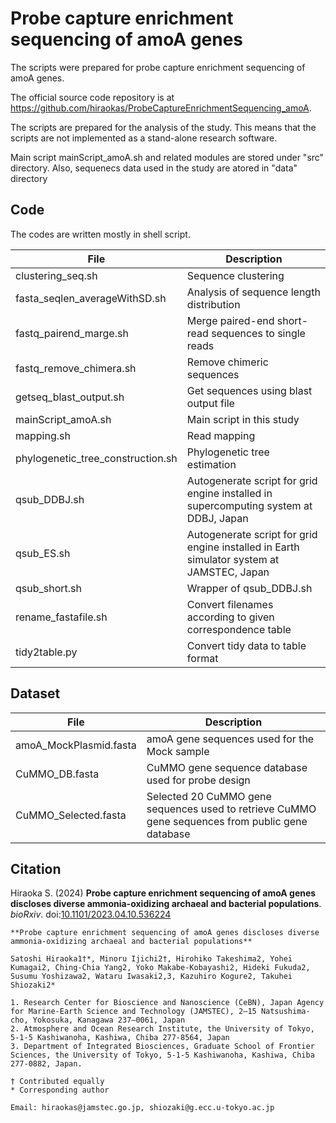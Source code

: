 # Probe capture enrichment sequencing of amoA genes

The scripts were prepared for probe capture enrichment sequencing of amoA genes.

The official source code repository is at https://github.com/hiraokas/ProbeCaptureEnrichmentSequencing_amoA.

The scripts are prepared for the analysis of the study. This means that the scripts are not implemented as a stand-alone research software. 

Main script mainScript_amoA.sh and related modules are stored under "src" directory. Also, sequenecs data used in the study are atored in "data" directory

## Code
The codes are written mostly in shell script.

| File                    | Description |
----|---- 
| clustering_seq.sh       | Sequence clustering |
| fasta_seqlen_averageWithSD.sh | Analysis of sequence length distribution |
| fastq_pairend_marge.sh  | Merge paired-end short-read sequences to single reads |
| fastq_remove_chimera.sh | Remove chimeric sequences |
| getseq_blast_output.sh  | Get sequences using blast output file |
| mainScript_amoA.sh      | Main script in this study |
| mapping.sh              | Read mapping |
| phylogenetic_tree_construction.sh | Phylogenetic tree estimation |
| qsub_DDBJ.sh            | Autogenerate script for grid engine installed in supercomputing system at DDBJ, Japan |
| qsub_ES.sh              | Autogenerate script for grid engine installed in Earth simulator system at JAMSTEC, Japan |
| qsub_short.sh           | Wrapper of qsub_DDBJ.sh |
| rename_fastafile.sh     | Convert filenames according to given correspondence table |
| tidy2table.py           | Convert tidy data to table format |

## Dataset
| File                    | Description |
----|---- 
|amoA_MockPlasmid.fasta| amoA gene sequences used for the Mock sample |
|CuMMO_DB.fasta| CuMMO gene sequence database used for probe design|
|CuMMO_Selected.fasta| Selected 20 CuMMO gene sequences used to retrieve CuMMO gene sequences from public gene database |

## Citation 

Hiraoka S. (2024) **Probe capture enrichment sequencing of amoA genes discloses diverse ammonia-oxidizing archaeal and bacterial populations**. *bioRxiv*. doi:[10.1101/2023.04.10.536224](https://www.biorxiv.org/content/10.1101/2023.04.10.536224v2)

```
**Probe capture enrichment sequencing of amoA genes discloses diverse ammonia-oxidizing archaeal and bacterial populations**

Satoshi Hiraoka1†*, Minoru Ijichi2†, Hirohiko Takeshima2, Yohei Kumagai2, Ching-Chia Yang2, Yoko Makabe-Kobayashi2, Hideki Fukuda2, Susumu Yoshizawa2, Wataru Iwasaki2,3, Kazuhiro Kogure2, Takuhei Shiozaki2*

1. Research Center for Bioscience and Nanoscience (CeBN), Japan Agency for Marine-Earth Science and Technology (JAMSTEC), 2–15 Natsushima-cho, Yokosuka, Kanagawa 237–0061, Japan
2. Atmosphere and Ocean Research Institute, the University of Tokyo, 5-1-5 Kashiwanoha, Kashiwa, Chiba 277-8564, Japan
3. Department of Integrated Biosciences, Graduate School of Frontier Sciences, the University of Tokyo, 5-1-5 Kashiwanoha, Kashiwa, Chiba 277-0882, Japan.

† Contributed equally
* Corresponding author

Email: hiraokas@jamstec.go.jp, shiozaki@g.ecc.u-tokyo.ac.jp
```
